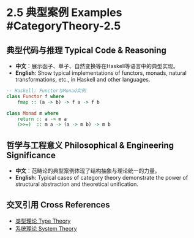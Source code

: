 # 2.5 典型案例 Examples #CategoryTheory-2.5

## 典型代码与推理 Typical Code & Reasoning

- **中文**：展示函子、单子、自然变换等在Haskell等语言中的典型实现。
- **English**: Show typical implementations of functors, monads, natural transformations, etc., in Haskell and other languages.

```haskell
-- Haskell: Functor与Monad实例
class Functor f where
    fmap :: (a -> b) -> f a -> f b

class Monad m where
    return :: a -> m a
    (>>=)  :: m a -> (a -> m b) -> m b
```

## 哲学与工程意义 Philosophical & Engineering Significance

- **中文**：范畴论的典型案例体现了结构抽象与理论统一的力量。
- **English**: Typical cases of category theory demonstrate the power of structural abstraction and theoretical unification.

## 交叉引用 Cross References

- [类型理论 Type Theory](../TypeTheory/README.md)
- [系统理论 System Theory](../SystemTheory/README.md)
